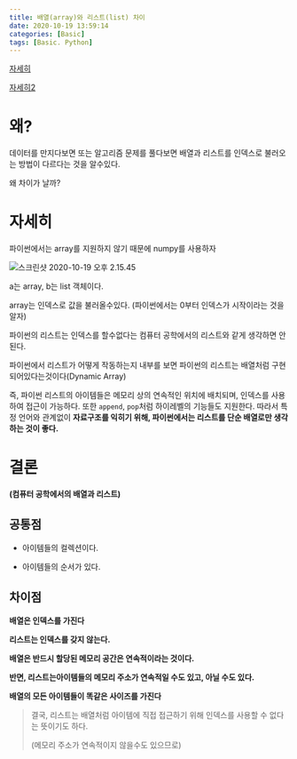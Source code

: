 ```yaml
---
title: 배열(array)와 리스트(list) 차이
date: 2020-10-19 13:59:14
categories: [Basic]
tags: [Basic. Python]
---
```


[자세히](https://m.blog.naver.com/PostView.nhn?blogId=sw4r&logNo=221122409797&proxyReferer=https:%2F%2Fwww.google.com%2F)

[자세히2](https://velog.io/@choonghee-lee/%EB%B2%88%EC%97%AD-Array-vs.-List-vs.-Python-List)

# 왜?

데이터를 만지다보면 또는 알고리즘 문제를  풀다보면 배열과 리스트를 인덱스로 불러오는 방법이 다르다는 것을 알수있다.

왜 차이가 날까?

# 자세히

파이썬에서는 array를 지원하지 않기 때문에 numpy를 사용하자

![스크린샷 2020-10-19 오후 2.15.45](https://tva1.sinaimg.cn/large/007S8ZIlgy1gjukisdpa6j30sq0tajvz.jpg)

a는 array, b는 list 객체이다.

array는 인덱스로 값을 불러올수있다. (파이썬에서는 0부터 인덱스가 시작이라는 것을 알자)

파이썬의 리스트는 인덱스를 할수없다는 컴퓨터 공학에서의 리스트와 같게 생각하면 안된다.

파이썬에서 리스트가 어떻게 작동하는지 내부를 보면 파이썬의 리스트는 배열처럼 구현되어있다는것이다(Dynamic Array)

즉, 파이썬 리스트의 아이템들은 메모리 상의 연속적인 위치에 배치되며, 인덱스를 사용하여 접근이 가능하다. 또한 `append`, `pop`처럼 하이레벨의 기능들도 지원한다. 따라서 특정 언어와 관계없이 __자료구조를 익히기 위해, 파이썬에서는 리스트를 단순 배열로만 생각하는 것이 좋다.__

# 결론

__(컴퓨터 공학에서의 배열과 리스트)__

## 공통점 

- 아이템들의 컬렉션이다.

- 아이템들의 순서가 있다.

## 차이점

**배열은 인덱스를 가진다**

**리스트는 인덱스를 갖지 않는다.**

__배열은 반드시 할당된 메모리 공간은 연속적이라는 것이다.__

__반면, 리스트는아이템들의 메모리 주소가 연속적일 수도 있고, 아닐 수도 있다.__

__배열의 모든 아이템들이 똑같은 사이즈를 가진다__

> 결국, 리스트는 배열처럼 아이템에 직접 접근하기 위해 인덱스를 사용할 수 없다는 뜻이기도 하다.
>
> (메모리 주소가 연속적이지 않을수도 있으므로)